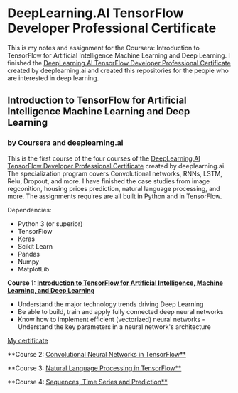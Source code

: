 # DeepLearning.AI TensorFlow Developer Professional Certificate
This is my notes and assignment for the Coursera: Introduction to TensorFlow for Artificial Intelligence Machine Learning and Deep Learning. I finished the [DeepLearning.AI TensorFlow Developer Professional Certificate](https://www.coursera.org/professional-certificates/tensorflow-in-practice) created by deeplearning.ai and created this repositories for the people who are interested in deep learning.

## Introduction to TensorFlow for Artificial Intelligence Machine Learning and Deep Learning
### by Coursera and  deeplearning.ai

This is the first course of the four courses of the [DeepLearning.AI TensorFlow Developer Professional Certificate](https://www.coursera.org/professional-certificates/tensorflow-in-practice) created by deeplearning.ai. The specialization program covers Convolutional networks, RNNs, LSTM, Relu, Dropout, and more. I have finished the case studies from image regconition, housing prices prediction, natural language processing, and more. The assignments requires are all built in Python and in TensorFlow.

Dependencies:

* Python 3 (or superior)
* TensorFlow
* Keras
* Scikit Learn
* Pandas
* Numpy
* MatplotLib

**Course 1: [Introduction to TensorFlow for Artificial Intelligence, Machine Learning, and Deep Learning](https://www.coursera.org/learn/introduction-tensorflow/home/welcome)**
- Understand the major technology trends driving Deep Learning 
- Be able to build, train and apply fully connected deep neural networks 
- Know how to implement efficient (vectorized) neural networks - Understand the key parameters in a neural network's architecture 

[My certificate](https://coursera.org/share/7db0255f6e9f25a42921b32f387c7943)

**Course 2: [Convolutional Neural Networks in TensorFlow**](https://www.coursera.org/learn/convolutional-neural-networks-tensorflow)

**Course 3: [Natural Language Processing in TensorFlow**](https://www.coursera.org/learn/natural-language-processing-tensorflow)

**Course 4: [Sequences, Time Series and Prediction**](https://www.coursera.org/learn/tensorflow-sequences-time-series-and-prediction)

